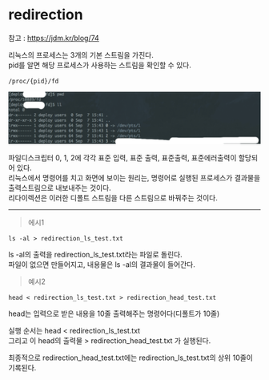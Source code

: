 redirection
==========================
참고 : https://jdm.kr/blog/74

리눅스의 프로세스는 3개의 기본 스트림을 가진다.<br>
pid를 알면 해당 프로세스가 사용하는 스트림을 확인할 수 있다.
```
/proc/{pid}/fd
```

![fd확인](../picture/fd1.png)

파일디스크립터 0, 1, 2에 각각 표준 입력, 표준 출력, 표준출력, 표준에러출력이 할당되어 있다.<br>
리눅스에서 명령어를 치고 화면에 보이는 원리는, 명령어로 실행된 프로세스가 결과물을 출력스트림으로 내보내주는 것이다.<br>
리다이렉션은 이러한 디폴트 스트림을 다른 스트림으로 바꿔주는 것이다.



***

> 에시1
```
ls -al > redirection_ls_test.txt
```
ls -al의 출력을 redirection_ls_test.txt라는 파일로 돌린다. <br>
파일이 없으면 만들어지고, 내용물은 ls -al의 결과물이 들어간다.



 > 예시2
```
head < redirection_ls_test.txt > redirection_head_test.txt
```
head는 입력으로 받은 내용을 10줄 출력해주는 명령어다(디폴트가 10줄)

실행 순서는
head < redirection_ls_test.txt <br>
그리고 이 head의 출력물 > redirection_head_test.txt 가 실행된다.

최종적으로 redirection_head_test.txt에는  redirection_ls_test.txt의 상위 10줄이 기록된다.
